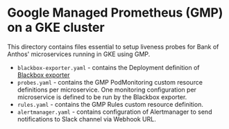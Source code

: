 # Google Managed Prometheus (GMP) on a GKE cluster

This directory contains files essential to setup liveness probes for Bank of Anthos' microservices running in GKE using GMP.

* `blackbox-exporter.yaml` - contains the Deployment definition of [Blackbox exporter](https://github.com/prometheus/blackbox_exporter/)
* `probes.yaml` - contains the GMP PodMonitoring custom resource definitions per microservice. One monitoring configuration per microservice is defined to be run by the  Blackbox exporter.
* `rules.yaml` - contains the GMP Rules custom resource definition.
* `alertmanager.yaml` - contains configuration of Alertmanager to send notifications to Slack channel via Webhook URL.

